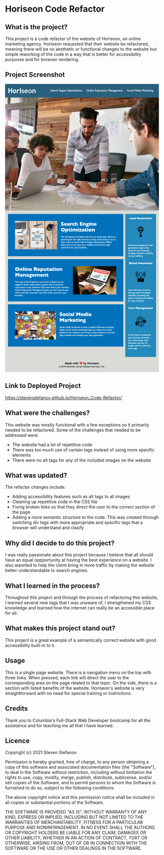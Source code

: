 # Horiseon Code Refactor

## What is the project?

This project is a code refactor of the website of Horiseon, an online marketing agency. Horiseon requested that their website be refactored, meaning there will be no aesthetic or functional changes to the website but simple reworking of the code in a way that is better for accessibility purposes and for browser rendering.

## Project Screenshot  

![Project Screenshot](assets/images/screenshot_stevenstefanov.png)
 
## Link to Deployed Project  

https://stevenstefanov.github.io/Horiseon_Code-Refactor/

## What were the challenges?

This website was mostly functional with a few exceptions so it primarily needed to be refactored. Some of the challenges that needed to be addressed were:
- The website had a lot of repetitive code
- There was too much use of certain tags instead of using more specific elements
- There were no alt tags for any of the included images on the website

## What was updated?

The refactor changes include:
- Adding accessibility features such as alt tags to all images
- Cleaning up repetitive code in the CSS file
- Fixing broken links so that they direct the user to the correct section of the page
- Adding a more semantic structure to the code. This was created through switching div tags with more appropriate and specific tags that a browser will understand and clasify

## Why did I decide to do this project?

I was really passionate about this project because I believe that all should have an equal oppportunity at having the best experience on a website. I also wannted to help the client bring in more traffic by making the website better understandable to search engines.

## What I learned in the process?

Throughout this project and through the process of refactoring this website, I learned several new tags that I was unaware of, I strengthened my CSS knowledge and learned how the internet can really be an accessible place for all.

## What makes this project stand out?

This project is a great example of a semantically correct website with good accessibility built-in to it.

## Usage

This is a single page website. There is a navigation menu on the top with three links. When pressed, each link will direct the user to the corresponding area on the page related to that topic. On the side, there is a section with listed benefits of the website. Horiseon's website is very straightforward with no need for special training or instrictions.

## Credits

Thank you to Columbia's Full-Stack Web Developer bootcamp for all the assistance and for teaching me all that I have learned.

## Licence

Copyright (c) 2021 Steven Stefanov

Permission is hereby granted, free of charge, to any person obtaining a copy
of this software and associated documentation files (the "Software"), to deal
in the Software without restriction, including without limitation the rights
to use, copy, modify, merge, publish, distribute, sublicense, and/or sell
copies of the Software, and to permit persons to whom the Software is
furnished to do so, subject to the following conditions:

The above copyright notice and this permission notice shall be included in all
copies or substantial portions of the Software.

THE SOFTWARE IS PROVIDED "AS IS", WITHOUT WARRANTY OF ANY KIND, EXPRESS OR
IMPLIED, INCLUDING BUT NOT LIMITED TO THE WARRANTIES OF MERCHANTABILITY,
FITNESS FOR A PARTICULAR PURPOSE AND NONINFRINGEMENT. IN NO EVENT SHALL THE
AUTHORS OR COPYRIGHT HOLDERS BE LIABLE FOR ANY CLAIM, DAMAGES OR OTHER
LIABILITY, WHETHER IN AN ACTION OF CONTRACT, TORT OR OTHERWISE, ARISING FROM,
OUT OF OR IN CONNECTION WITH THE SOFTWARE OR THE USE OR OTHER DEALINGS IN THE
SOFTWARE.